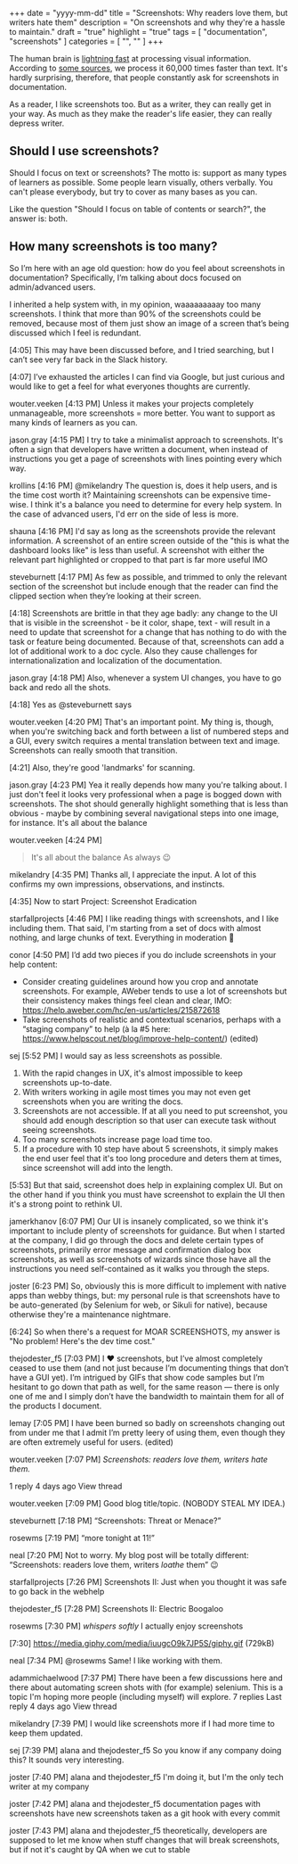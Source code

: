 +++
date = "yyyy-mm-dd"
title = "Screenshots: Why readers love them, but writers hate them"
description = "On screenshots and why they're a hassle to maintain."
draft = "true"
highlight = "true"
tags = [
    "documentation",    
    "screenshots"
]
categories = [
    "",
    ""
]
+++

The human brain is [lightning fast][1] at processing visual information. According to [some sources][2], we process it 60,000 times faster than text. It's hardly surprising, therefore, that people constantly ask for screenshots in documentation.

As a reader, I like screenshots too. But as a writer, they can really get in your way. As much as they make the reader's life easier, they can really depress writer.

## Should I use screenshots?

Should I focus on text or screenshots? The motto is: support as many types of learners as possible. Some people learn visually, others verbally. You can't please everybody, but try to cover as many bases as you can.

Like the question "Should I focus on table of contents or search?", the answer is: both.

## How many screenshots is too many?


<!-- Chat logs from WTD -->

So I’m here with an age old question: how do you feel about screenshots in documentation? Specifically, I’m talking about docs focused on admin/advanced users.

I inherited a help system with, in my opinion, waaaaaaaaay too many screenshots. I think that more than 90% of the screenshots could be removed, because most of them just show an image of a screen that’s being discussed which I feel is redundant.

[4:05]
This may have been discussed before, and I tried searching, but I can’t see very far back in the Slack history.

[4:07]
I’ve exhausted the articles I can find via Google, but just curious and would like to get a feel for what everyones thoughts are currently.

wouter.veeken
[4:13 PM]
Unless it makes your projects completely unmanageable, more screenshots = more better. You want to support as many kinds of learners as you can.


jason.gray [4:15 PM]
I try to take a minimalist approach to screenshots. It's often a sign that developers have written a document, when instead of instructions you get a page of screenshots with lines pointing every which way.


krollins [4:16 PM]
@mikelandry The question is, does it help users, and is the time cost worth it? Maintaining screenshots can be expensive time-wise. I think it's a balance you need to determine for every help system. In the case of advanced users, I'd err on the side of less is more.

shauna [4:16 PM]
I'd say as long as the screenshots provide the relevant information. A screenshot of an entire screen outside of the "this is what the dashboard looks like" is less than useful. A screenshot with either the relevant part highlighted or cropped to that part is far more useful IMO


steveburnett [4:17 PM]
As few as possible, and trimmed to only the relevant section of the screenshot but include enough that the reader can find the clipped section when they’re looking at their screen.

[4:18]
Screenshots are brittle in that they age badly: any change to the UI that is visible in the screenshot - be it color, shape, text - will result in a need to update that screenshot for a change that has nothing to do with the task or feature being documented. Because of that, screenshots can add a lot of additional work to a doc cycle. Also they cause challenges for internationalization and localization of the documentation.


jason.gray [4:18 PM]
Also, whenever a system UI changes, you have to go back and redo all the shots.

[4:18]
Yes as @steveburnett says

wouter.veeken
[4:20 PM]
That's an important point. My thing is, though, when you're switching back and forth between a list of numbered steps and a GUI, every switch requires a mental translation between text and image. Screenshots can really smooth that transition.


[4:21]
Also, they're good 'landmarks' for scanning.

jason.gray [4:23 PM]
Yea it really depends how many you're talking about. I just don't feel it looks very professional when a page is bogged down with screenshots. The shot should generally highlight something that is less than obvious - maybe by combining several navigational steps into one image, for instance. It's all about the balance

wouter.veeken
[4:24 PM]
> It's all about the balance
As always :wink:

mikelandry [4:35 PM]
Thanks all, I appreciate the input. A lot of this confirms my own impressions, observations, and instincts.

[4:35]
Now to start Project: Screenshot Eradication

starfallprojects [4:46 PM]
I like reading things with screenshots, and I like including them. That said, I'm starting from a set of docs with almost nothing, and large chunks of text. Everything in moderation :slightly_smiling_face:

conor [4:50 PM]
I’d add two pieces if you do include screenshots in your help content:

- Consider creating guidelines around how you crop and annotate screenshots. For example, AWeber tends to use a lot of screenshots but their consistency makes things feel clean and clear, IMO: https://help.aweber.com/hc/en-us/articles/215872618
- Take screenshots of realistic and contextual scenarios, perhaps with a “staging company” to help (à la #5 here: https://www.helpscout.net/blog/improve-help-content/) (edited)


sej [5:52 PM]
I would say as less screenshots as possible.

1. With the rapid changes in UX, it's almost impossible to keep screenshots up-to-date.
2. With writers working in agile most times you may not even get screenshots when you are writing the
 docs.
3. Screenshots are not accessible. If at all you need to put screenshot, you should add enough description so that user can execute task without seeing screenshots.
4. Too many screenshots increase page load time too.
5. If a procedure with 10 step have about 5 screenshots, it simply makes the end user feel that it's too long procedure and deters them at times, since screenshot will add into the length.


[5:53]
But that said, screenshot does help in explaining complex UI. But on the other hand if you think you must have screenshot to explain the UI then it's a strong point to rethink UI.


jamerkhanov [6:07 PM]
Our UI is insanely complicated, so we think it's important to include plenty of screenshots for guidance. But when I started at the company, I did go through the docs and delete certain types of screenshots, primarily error message and confirmation dialog box screenshots, as well as screenshots of wizards since those have all the instructions you need self-contained as it walks you through the steps.

joster [6:23 PM]
So, obviously this is more difficult to implement with native apps than webby things, but: my personal rule is that screenshots have to be auto-generated (by Selenium for web, or Sikuli for native), because otherwise they're a maintenance nightmare.


[6:24]
So when there's a request for MOAR SCREENSHOTS, my answer is "No problem! Here's the dev time cost."

thejodester_f5
[7:03 PM]
I :heart: screenshots, but I’ve almost completely ceased to use them (and not just because I’m documenting things that don’t have a GUI yet). I’m intrigued by GIFs that show code samples but I’m hesitant to go down that path as well, for the same reason — there is only one of me and I simply don’t have the bandwidth to maintain them for all of the products I document.

lemay [7:05 PM]
I have been burned so badly on screenshots changing out from under me that I admit I’m pretty leery of using them, even though they are often extremely useful for users. (edited)

wouter.veeken
[7:07 PM]
_Screenshots: readers love them, writers hate them._

1 reply 4 days ago View thread

wouter.veeken
[7:09 PM]
Good blog title/topic. (NOBODY STEAL MY IDEA.)

steveburnett [7:18 PM]
“Screenshots: Threat or Menace?”


rosewms
[7:19 PM]
“more tonight at 11!”

neal [7:20 PM]
Not to worry. My blog post will be totally different: “Screenshots: readers love them, writers _loathe_ them” :wink:

starfallprojects [7:26 PM]
Screenshots II: Just when you thought it was safe to go back in the webhelp


thejodester_f5
[7:28 PM]
Screenshots II: Electric Boogaloo

rosewms
[7:30 PM]
_whispers softly_ I actually enjoy screenshots


[7:30]
https://media.giphy.com/media/iuugcO9k7JP5S/giphy.gif (729kB)

neal [7:34 PM]
@rosewms Same! I like working with them.

adammichaelwood [7:37 PM]
There have been a few discussions here and there about automating screen shots with (for example) selenium. This is a topic I'm hoping more people (including myself) will explore.
  7 replies Last reply 4 days ago View thread

mikelandry [7:39 PM]
I would like screenshots more if I had more time to keep them updated.


sej [7:39 PM]
alana and thejodester_f5
So you know if any company doing this? It sounds very interesting.

joster [7:40 PM]
alana and thejodester_f5
I'm doing it, but I'm the only tech writer at my company

joster [7:42 PM]
alana and thejodester_f5
documentation pages with screenshots have new screenshots taken as a git hook with every commit


joster [7:43 PM]
alana and thejodester_f5
theoretically, developers are supposed to let me know when stuff changes that will break screenshots, but if not it's caught by QA when we cut to stable


<!-- Links and references -->
[1]:http://news.mit.edu/2014/in-the-blink-of-an-eye-0116
[2]:https://rhdeepexploration.wordpress.com/2011/12/05/visuals-60000-times-faster/
